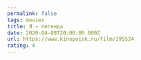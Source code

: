 ```yaml
---
permalink: false
tags: movies
title: Я — легенда
date: 2020-04-08T20:00:00.000Z
url: https://www.kinopoisk.ru/film/195524
rating: 4
---
```

